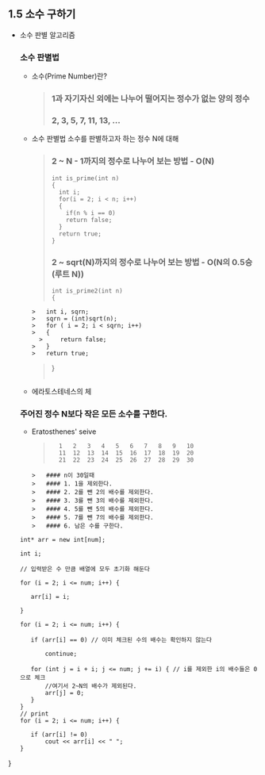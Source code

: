 ## 1.5 소수 구하기

* 소수 판별 알고리즘
  ### 소수 판별법
  * 소수(Prime Number)란?
    > ### 1과 자기자신 외에는 나누어 떨어지는 정수가 없는 양의 정수
    >  ### 2, 3, 5, 7, 11, 13, ...
  * 소수 판별법
     소수를 판별하고자 하는 정수 N에 대해
      > ### 2 ~ N - 1까지의 정수로 나누어 보는 방법 - O(N)
      > ```
      > int is_prime(int n)
      > {
      >   int i;
      >   for(i = 2; i < n; i++)
      >   {
      >     if(n % i == 0)
      >     return false;
      >   }
      >   return true;
      > }
      > ```
      > ### 2 ~ sqrt(N)까지의 정수로 나누어 보는 방법 - O(N의 0.5승(루트 N))
      > ```
      > int is_prime2(int n)
      > {
	    >   int i, sqrn;
	    >   sqrn = (int)sqrt(n);
	    >   for ( i = 2; i < sqrn; i++)
	    >   {
		  >     return false;
	    >   }
	    >   return true;
      > }
      > ```
  * 에라토스테네스의 체
  ### 주어진 정수 N보다 작은 모든 소수를 구한다.
    * Eratosthenes' seive
      > ```
      >   1   2   3   4   5   6   7   8   9   10
      >   11  12  13  14  15  16  17  18  19  20
      >   21  22  23  24  25  26  27  28  29  30
      ```
      >   #### n이 30일때
      >   #### 1. 1을 제외한다.
      >   #### 2. 2를 뺀 2의 배수를 제외한다.
      >   #### 3. 3를 뺀 3의 배수를 제외한다.
      >   #### 4. 5를 뺀 5의 배수를 제외한다.
      >   #### 5. 7를 뺀 7의 배수를 제외한다.
      >   #### 6. 남은 수를 구한다.
       ```
     ```
     int* arr = new int[num];

    int i;

    // 입력받은 수 만큼 배열에 모두 초기화 해둔다

    for (i = 2; i <= num; i++) {

        arr[i] = i;

    }

    for (i = 2; i <= num; i++) {

        if (arr[i] == 0) // 이미 체크된 수의 배수는 확인하지 않는다

            continue;

        for (int j = i + i; j <= num; j += i) { // i를 제외한 i의 배수들은 0으로 체크
            //여기서 2~N의 배수가 제외된다.
            arr[j] = 0;
        }
    }
    // print
    for (i = 2; i <= num; i++) {

        if (arr[i] != 0)
            cout << arr[i] << " ";
    }
}
```
